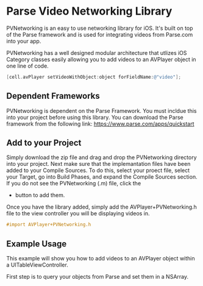 Parse Video Networking Library
============

PVNetworking is an easy to use networking library for iOS.  It's built on top of the Parse framework and is used for
integrating videos from Parse.com into your app.  

PVNetworking has a well designed modular architecture that utlizes iOS Category classes easily allowing you to add videos
to an AVPlayer object in one line of code.  

```objective-c
[cell.avPlayer setVideoWithObject:object forFieldName:@"video"];
```

## Dependent Frameworks
PVNetworking is dependent on the Parse Framework.  You must incldue this into your project before using this library.
You can download the Parse framework from the following link:  https://www.parse.com/apps/quickstart

## Add to your Project
Simply download the zip file and drag and drop the PVNetworking directory into your project.  Next make sure that the 
implemantation files have been added to your Compile Sources.  To do this, select your proect file, select your Target, 
go into Build Phases, and expand the Compile Sources section.  If you do not see the PVNetworking (.m) file, click the 
+ button to add them.

Once you have the library added, simply add the AVPlayer+PVNetworking.h file to the view controller you will be displaying
videos in.  

```objective-c
#import AVPlayer+PVNetworking.h
```

## Example Usage
This example will show you how to add videos to an AVPlayer object within a UITableViewController.  

First step is to query your objects from Parse and set them in a NSArray.  



